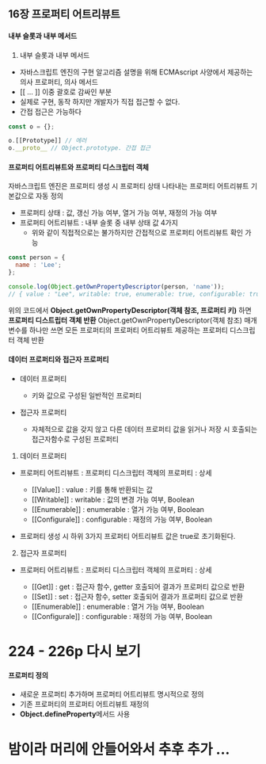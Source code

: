 ## 16장 프로퍼티 어트리뷰트

#### 내부 슬롯과 내부 메서드

1. 내부 슬롯과 내부 메서드

* 자바스크립트 엔진의 구현 알고리즘 설명을 위해 ECMAscript 사양에서 제공하는 의사 프로퍼티, 의사 메서드
* [[ ... ]] 이중 괄호로 감싸인 부분
* 실제로 구현, 동작 하지만 개발자가 직접 접근할 수 없다.
* 간접 접근은 가능하다

```javascript
const o = {};

o.[[Prototype]] // 에러
o.__proto__ // Object.prototype. 간접 접근
```


#### 프로퍼티 어트리뷰트와 프로퍼티 디스크립터 객체

자바스크립트 엔진은 프로퍼티 생성 시 프로퍼티 상태 나타내는 프로퍼티 어트리뷰트 기본값으로 자동 정의

* 프로퍼티 상태 : 값, 갱신 가능 여부, 열거 가능 여부, 재정의 가능 여부
* 프로퍼티 어트리뷰트 : 내부 슬롯 중 내부 상태 값 4가지
  * 위와 같이 직접적으로는 불가하지만 간접적으로 프로퍼티 어트리뷰트 확인 가능

```javascript
const person = {
  name : 'Lee';
};

console.log(Object.getOwnPropertyDescriptor(person, 'name'));
// { value : "Lee", writable: true, enumerable: true, configurable: true }
```
위의 코드에서 **Object.getOwnPropertyDescriptor(객체 참조, 프로퍼티 키)** 하면 **프로퍼티 디스트립터 객체 반환**
Object.getOwnPropertyDescriptor(객체 참조) 매개변수를 하나만 쓰면 모든 프로퍼티의 프로퍼티 어트리뷰트 제공하는 프로퍼티 디스크립터 객체 반환


#### 데이터 프로퍼티와 접근자 프로퍼티

* 데이터 프로퍼티
  * 키와 값으로 구성된 일반적인 프로퍼티

* 접근자 프로퍼티
  * 자체적으로 값을 갖지 않고 다른 데이터 프로퍼티 값을 읽거나 저장 시 호출되는 접근자함수로 구성된 프로퍼티

1. 데이터 프로퍼티

* 프로퍼티 어트리뷰트 : 프로퍼티 디스크립터 객체의 프로퍼티 : 상세

  * [[Value]] : value : 키를 통해 반환되는 값
  * [[Writable]] : writable : 값의 변경 가능 여부, Boolean
  * [[Enumerable]] : enumerable : 열거 가능 여부, Boolean
  * [[Configurale]] : configurable : 재정의 가능 여부, Boolean

* 프로퍼티 생성 시 하위 3가지 프로퍼티 어트리뷰트 값은 true로 초기화된다.


2. 접근자 프로퍼티

* 프로퍼티 어트리뷰트 : 프로퍼티 디스크립터 객체의 프로퍼티 : 상세

  * [[Get]] : get : 접근자 함수, getter 호출되어 결과가 프로퍼티 값으로 반환
  * [[Set]] : set : 접근자 함수, setter 호출되어 결과가 프로퍼티 값으로 반환
  * [[Enumerable]] : enumerable : 열거 가능 여부, Boolean
  * [[Configurale]] : configurable : 재정의 가능 여부, Boolean

# 224 - 226p 다시 보기


#### 프로퍼티 정의

* 새로운 프로퍼티 추가하며 프로퍼티 어트리뷰트 명시적으로 정의
* 기존 프로퍼티의 프로퍼티 어트리뷰트 재정의
* **Object.defineProperty**메서드 사용

# 밤이라 머리에 안들어와서 추후 추가 ...

